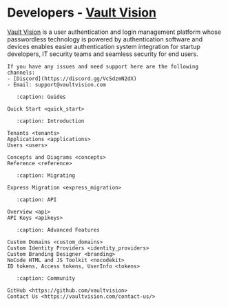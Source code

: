 Developers - [Vault Vision](https://vaultvision.com) 
===================================

[Vault Vision](https://vaultvision.com) is a user authentication and login management platform whose passwordless technology is powered by authentication software and devices enables easier authentication system integration for startup developers, IT security teams and seamless security for end users.


```{note}
If you have any issues and need support here are the following channels:
- [Discord](https://discord.gg/VcSdzmN2dX)
- Email: support@vaultvision.com
```


```{toctree}
   :caption: Guides

Quick Start <quick_start>
```

```{toctree}
   :caption: Introduction

Tenants <tenants>
Applications <applications>
Users <users>

Concepts and Diagrams <concepts>
Reference <reference>
```


```{toctree}
   :caption: Migrating

Express Migration <express_migration>
```

```{toctree}
   :caption: API

Overview <api>
API Keys <apikeys>
```


```{toctree}
   :caption: Advanced Features

Custom Domains <custom_domains>
Custom Identity Providers <identity_providers>
Custom Branding Designer <branding>
NoCode HTML and JS Toolkit <nocodekit>
ID tokens, Access tokens, UserInfo <tokens>
```

```{toctree}
   :caption: Community

GitHub <https://github.com/vaultvision>
Contact Us <https://vaultvision.com/contact-us/>
```
